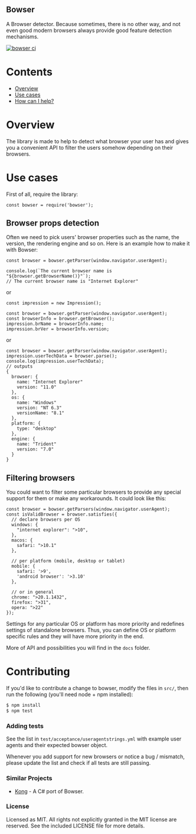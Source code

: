 ## Bowser
A Browser detector. Because sometimes, there is no other way, and not even good modern browsers always provide good feature detection mechanisms.

[![bowser ci](https://secure.travis-ci.org/lancedikson/bowser.png)](https://travis-ci.org/lancedikson/bowser/)

# Contents
- [Overview](#overview)
- [Use cases](#use-cases)
- [How can I help?](#contributing)

# Overview

The library is made to help to detect what browser your user has and gives you a convenient API
to filter the users somehow depending on their browsers.

# Use cases

First of all, require the library:

```
const bowser = require('bowser');
```

## Browser props detection

Often we need to pick users' browser properties such as the name,
the version, the rendering engine and so on. Here is an example how to make it with Bowser:

```
const browser = bowser.getParser(window.navigator.userAgent);

console.log(`The current browser name is "${browser.getBrowserName()}"`);
// The current browser name is "Internet Explorer"
```

or

```
const impression = new Impression();

const browser = bowser.getParser(window.navigator.userAgent);
const browserInfo = browser.getBrowser();
impression.brName = browserInfo.name;
impression.brVer = browserInfo.version;
```

or

```
const browser = bowser.getParser(window.navigator.userAgent);
impression.userTechData = browser.parse();
console.log(impression.userTechData);
// outputs
{
  browser: {
    name: "Internet Explorer"
    version: "11.0"
  },
  os: {
    name: "Windows"
    version: "NT 6.3"
    versionName: "8.1"
  },
  platform: {
    type: "desktop"
  },
  engine: {
    name: "Trident"
    version: "7.0"
  }
}
```


## Filtering browsers

You could want to filter some particular browsers to provide any special
support for them or make any workarounds.
It could look like this:

```
const browser = bowser.getParsers(window.navigator.userAgent);
const isValidBrowser = browser.satisfies({
  // declare browsers per OS
  windows: {
    "internet explorer": ">10",
  },
  macos: {
    safari: ">10.1"
  },

  // per platform (mobile, desktop or tablet)
  mobile: {
    safari: '>9',
    'android browser': '>3.10'
  },

  // or in general
  chrome: ">20.1.1432",
  firefox: ">31",
  opera: ">22"
});
```

Settings for any particular OS or platform has more priority and redefines settings of standalone browsers.
Thus, you can define OS or platform specific rules and they will have more priority in the end.

More of API and possibilities you will find in the `docs` folder.

# Contributing
If you'd like to contribute a change to bowser, modify the files in `src/`, then run the following (you'll need node + npm installed):

``` sh
$ npm install
$ npm test
```

### Adding tests
See the list in `test/acceptance/useragentstrings.yml` with example user agents and their expected bowser object.

Whenever you add support for new browsers or notice a bug / mismatch, please update the list and
check if all tests are still passing.

### Similar Projects
* [Kong](https://github.com/BigBadBleuCheese/Kong) - A C# port of Bowser.

### License
Licensed as MIT. All rights not explicitly granted in the MIT license are reserved. See the included LICENSE file for more details.
